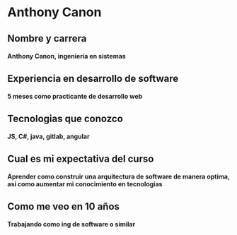 # Anthony Canon

## Nombre y carrera
#### Anthony Canon, ingeniería en sistemas

## Experiencia en desarrollo de software
#### 5 meses como practicante de desarrollo web

## Tecnologias que conozco
#### JS, C#, java, gitlab, angular

## Cual es mi expectativa del curso
#### Aprender como construir una arquitectura de software de manera optima, asi como aumentar mi conocimiento en tecnologias

## Como me veo en 10 años
#### Trabajando como ing de software o similar


